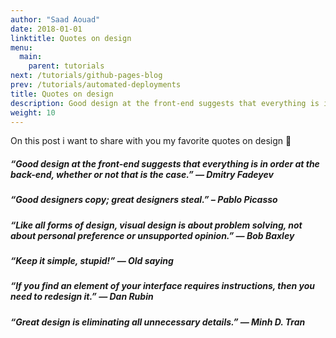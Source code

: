 ```yaml
---
author: "Saad Aouad"
date: 2018-01-01
linktitle: Quotes on design
menu:
  main:
    parent: tutorials
next: /tutorials/github-pages-blog
prev: /tutorials/automated-deployments
title: Quotes on design
description: Good design at the front-end suggests that everything is in order... 
weight: 10
---
```


On this post i want to share with you my favorite quotes on design 🎨 

##### **“Good design at the front-end suggests that everything is in order at the back-end, whether or not that is the case.”** ***— Dmitry Fadeyev***

##### **“Good designers copy; great designers steal.”** ***– Pablo Picasso***

##### **“Like all forms of design, visual design is about problem solving, not about personal preference or unsupported opinion.”** ***— Bob Baxley*** 

##### **“Keep it simple, stupid!”** ***— Old saying***

##### **“If you find an element of your interface requires instructions, then you need to redesign it.”** ***— Dan Rubin***

##### **“Great design is eliminating all unnecessary details.”** ***— Minh D. Tran***

 
